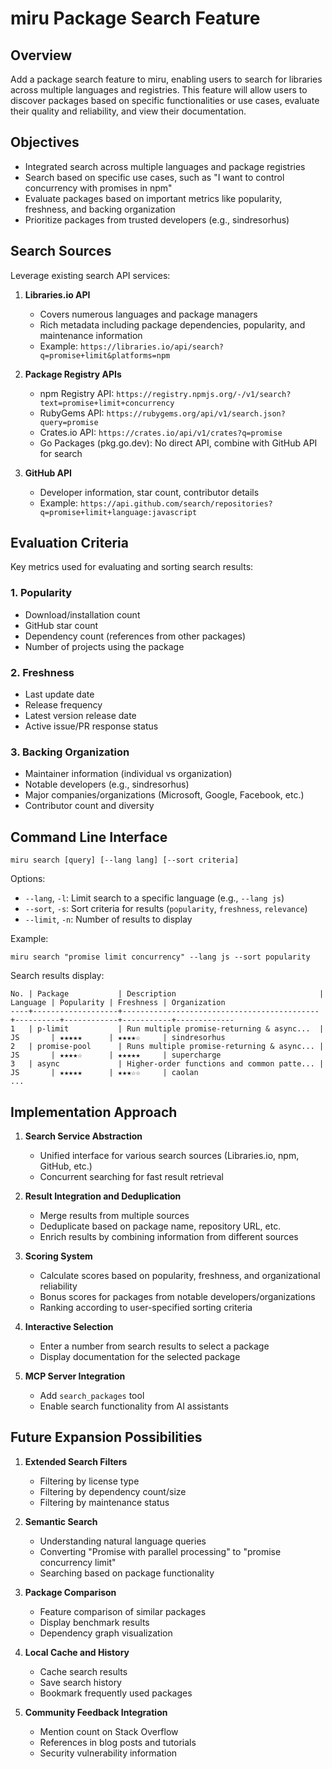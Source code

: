 # miru Package Search Feature

## Overview

Add a package search feature to miru, enabling users to search for libraries across multiple languages and registries. This feature will allow users to discover packages based on specific functionalities or use cases, evaluate their quality and reliability, and view their documentation.

## Objectives

- Integrated search across multiple languages and package registries
- Search based on specific use cases, such as "I want to control concurrency with promises in npm"
- Evaluate packages based on important metrics like popularity, freshness, and backing organization
- Prioritize packages from trusted developers (e.g., sindresorhus)

## Search Sources

Leverage existing search API services:

1. **Libraries.io API**

   - Covers numerous languages and package managers
   - Rich metadata including package dependencies, popularity, and maintenance information
   - Example: `https://libraries.io/api/search?q=promise+limit&platforms=npm`

2. **Package Registry APIs**

   - npm Registry API: `https://registry.npmjs.org/-/v1/search?text=promise+limit+concurrency`
   - RubyGems API: `https://rubygems.org/api/v1/search.json?query=promise`
   - Crates.io API: `https://crates.io/api/v1/crates?q=promise`
   - Go Packages (pkg.go.dev): No direct API, combine with GitHub API for search

3. **GitHub API**
   - Developer information, star count, contributor details
   - Example: `https://api.github.com/search/repositories?q=promise+limit+language:javascript`

## Evaluation Criteria

Key metrics used for evaluating and sorting search results:

### 1. Popularity

- Download/installation count
- GitHub star count
- Dependency count (references from other packages)
- Number of projects using the package

### 2. Freshness

- Last update date
- Release frequency
- Latest version release date
- Active issue/PR response status

### 3. Backing Organization

- Maintainer information (individual vs organization)
- Notable developers (e.g., sindresorhus)
- Major companies/organizations (Microsoft, Google, Facebook, etc.)
- Contributor count and diversity

## Command Line Interface

```
miru search [query] [--lang lang] [--sort criteria]
```

Options:

- `--lang`, `-l`: Limit search to a specific language (e.g., `--lang js`)
- `--sort`, `-s`: Sort criteria for results (`popularity`, `freshness`, `relevance`)
- `--limit`, `-n`: Number of results to display

Example:

```
miru search "promise limit concurrency" --lang js --sort popularity
```

Search results display:

```
No. | Package           | Description                                | Language | Popularity | Freshness | Organization
----+-------------------+--------------------------------------------+----------+------------+-----------+-------------
1   | p-limit           | Run multiple promise-returning & async...  | JS       | ★★★★★      | ★★★★☆     | sindresorhus
2   | promise-pool      | Runs multiple promise-returning & async... | JS       | ★★★★☆      | ★★★★★     | supercharge
3   | async             | Higher-order functions and common patte... | JS       | ★★★★★      | ★★★☆☆     | caolan
...
```

## Implementation Approach

1. **Search Service Abstraction**

   - Unified interface for various search sources (Libraries.io, npm, GitHub, etc.)
   - Concurrent searching for fast result retrieval

2. **Result Integration and Deduplication**

   - Merge results from multiple sources
   - Deduplicate based on package name, repository URL, etc.
   - Enrich results by combining information from different sources

3. **Scoring System**

   - Calculate scores based on popularity, freshness, and organizational reliability
   - Bonus scores for packages from notable developers/organizations
   - Ranking according to user-specified sorting criteria

4. **Interactive Selection**

   - Enter a number from search results to select a package
   - Display documentation for the selected package

5. **MCP Server Integration**
   - Add `search_packages` tool
   - Enable search functionality from AI assistants

## Future Expansion Possibilities

1. **Extended Search Filters**

   - Filtering by license type
   - Filtering by dependency count/size
   - Filtering by maintenance status

2. **Semantic Search**

   - Understanding natural language queries
   - Converting "Promise with parallel processing" to "promise concurrency limit"
   - Searching based on package functionality

3. **Package Comparison**

   - Feature comparison of similar packages
   - Display benchmark results
   - Dependency graph visualization

4. **Local Cache and History**

   - Cache search results
   - Save search history
   - Bookmark frequently used packages

5. **Community Feedback Integration**
   - Mention count on Stack Overflow
   - References in blog posts and tutorials
   - Security vulnerability information
